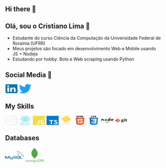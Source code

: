 ## Hi there 👋
##  Olá, sou o Cristiano Lima :cowboy_hat_face:
- Estudante do curso Ciência da Computação da Universidade Federal de Roraima (UFRR)
- Meus projetos são focado em desenvolvimento Web e Mobile usando JS + Nodejs
- Estudando por hobby: Bots e Web scraping usando Python 


## Social Media :iphone:
<a href="https://www.linkedin.com/in/cristiano-lima-3398531b7/">
        <img align="center" height="30" width="40" target='_blank'
        style="max-width: 100%;"
        src='https://raw.githubusercontent.com/devicons/devicon/master/icons/linkedin/linkedin-original.svg'
        >
</a>
<a href="https://twitter.com/HiroBlackCrow">
        <img align="center" height="30" width="40" target='_blank'
        style="max-width: 100%;"
        src='https://raw.githubusercontent.com/devicons/devicon/master/icons/twitter/twitter-original.svg'
        >
</a>

## My Skills
<img    align="center" height="30" width="40" target='_blank'
        style="max-width: 100%;"
        src='https://raw.githubusercontent.com/devicons/devicon/master/icons/c/c-line.svg'>
<img    align="center" height="30" width="40" target='_blank'
        style="max-width: 100%;"
        src='https://raw.githubusercontent.com/devicons/devicon/master/icons/react/react-original-wordmark.svg'>
<img    align="center" height="30" width="40" target='_blank'
        style="max-width: 100%;"
        src='https://raw.githubusercontent.com/devicons/devicon/master/icons/javascript/javascript-plain.svg'>
<img    align="center" height="30" width="40" target='_blank'
        style="max-width: 100%;"
        src='https://raw.githubusercontent.com/devicons/devicon/master/icons/typescript/typescript-original.svg'>
<img    align="center" height="30" width="40" target='_blank'
        style="max-width: 100%;"
        src='https://raw.githubusercontent.com/devicons/devicon/master/icons/python/python-plain-wordmark.svg'>
<img    align="center" height="30" width="40" target='_blank'
        style="max-width: 100%;"
        src='https://raw.githubusercontent.com/devicons/devicon/master/icons/html5/html5-original-wordmark.svg'>
<img    align="center" height="30" width="40" target='_blank'
        style="max-width: 100%;"
        src='https://raw.githubusercontent.com/devicons/devicon/master/icons/css3/css3-original-wordmark.svg'>
<img    align="center" height="30" width="40" target='_blank'
        style="max-width: 100%;"
        src='https://raw.githubusercontent.com/devicons/devicon/master/icons/nodejs/nodejs-original-wordmark.svg'>
<img    align="center" height="30" width="40" target="_blank"
        style="max-width: 100%;"
        src='https://raw.githubusercontent.com/devicons/devicon/master/icons/git/git-original-wordmark.svg' >
        
## Databases
<img    align="center" height="50" width="60" target='_blank'
        style="max-width: 100%;"
        src='https://raw.githubusercontent.com/devicons/devicon/master/icons/mysql/mysql-plain-wordmark.svg'>
<img    align="center" height="50" width="60" target='_blank'
        style="max-width: 100%;"
        src='https://raw.githubusercontent.com/devicons/devicon/master/icons/mongodb/mongodb-plain-wordmark.svg'>
<!--
**K16bits/K16bits** is a ✨ _special_ ✨ repository because its `README.md` (this file) appears on your GitHub profile.

Here are some ideas to get you started:

- 🔭 I’m currently working on ...
- 🌱 I’m currently learning ...
- 👯 I’m looking to collaborate on ...
- 🤔 I’m looking for help with ...
- 💬 Ask me about ...
- 📫 How to reach me: ...
- 😄 Pronouns: ...
- ⚡ Fun fact: ...
-->
